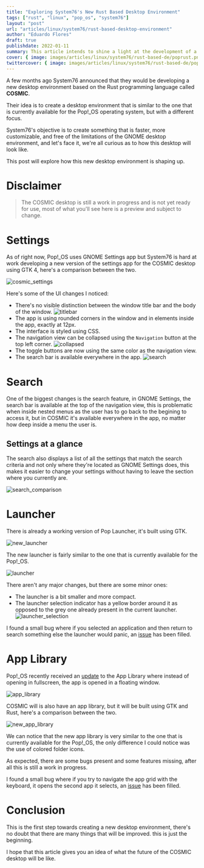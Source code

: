 ```yaml
---
title: "Exploring System76's New Rust Based Desktop Environment"
tags: ["rust", "linux", "pop_os", "system76"]
layout: "post"
url: "articles/linux/system76/rust-based-desktop-environment"
author: "Eduardo Flores"
draft: true
publishdate: 2022-01-11
summary: This article intends to shine a light at the development of a new desktop environment for the Pop!_OS operating system.
cover: { image: images/articles/linux/system76/rust-based-de/poprust.png, relative: false }
twittercover: { image: images/articles/linux/system76/rust-based-de/poprust.png, relative: false }
---
```


A few months ago System76 announced that they would be developing a new desktop environment based on the Rust programming language called **COSMIC**. 

Their idea is to create a desktop environment that is similar to the one that is currently available for the Pop!_OS operating system, but with a different focus.

System76's objective is to create something that is faster, more customizable, and free of the limitations of the GNOME desktop environment, and let's face it, we're all curious as to how this desktop will look like.

This post will explore how this new desktop environment is shaping up.

# Disclaimer

> The COSMIC desktop is still a work in progress and is not yet ready for use, most of what you'll see here is a preview and subject to change.

# Settings

As of right now, Pop!_OS uses GNOME Settings app but System76 is hard at work developing a new version of the settings app for the COSMIC desktop using GTK 4, here's a comparison between the two.

![cosmic_settings](/images/articles/linux/system76/rust-based-de/comparison.png "COSMIC Settings: Left, GNOME Settings: Right")

Here's some of the UI changes I noticed:
- There's no visible distinction between the window title bar and the body of the window.
![titlebar](/images/articles/linux/system76/rust-based-de/titlebar.png "Titlebar")
- The app is using rounded corners in the window and in elements inside the app, exactly at 12px.
- The interface is styled using CSS.
- The navigation view can be collapsed using the `Navigation` button at the top left corner.
![collapsed](/images/articles/linux/system76/rust-based-de/collapsed.png "Collapsed")
- The toggle buttons are now using the same color as the navigation view.
- The search bar is available everywhere in the app.
![search](/images/articles/linux/system76/rust-based-de/search.png "Search")


# Search

One of the biggest changes is the search feature, in GNOME Settings, the search bar is available at the top of the navigation view, this is problematic when inside nested menus as the user has to go back to the begining to access it, but in COSMIC it's available everywhere in the app, no matter how deep inside a menu the user is.

## Settings at a glance

The search also displays a list of all the settings that match the search criteria and not only where they're located as GNOME Settings does, this makes it easier to change your settings without having to leave the section where you currently are.

![search_comparison](/images/articles/linux/system76/rust-based-de/search_comparison.png "Search Comparison")

# Launcher

There is already a working version of Pop Launcher, it's built using GTK.

![new_launcher](/images/articles/linux/system76/rust-based-de/new_launcher.png "New Launcher")

The new launcher is fairly similar to the one that is currently available for the Pop!_OS.

![launcher](/images/articles/linux/system76/rust-based-de/launcher.png "Launcher")

There aren't any major changes, but there are some minor ones:
- The launcher is a bit smaller and more compact.
- The launcher selection indicator has a yellow border around it as opposed to the grey one already present in the current launcher.
![launcher_selection](/images/articles/linux/system76/rust-based-de/launcher_selection.png "Launcher Selection")

I found a small bug where if you selected an application and then return to search something else the launcher would panic, an [issue](https://github.com/pop-os/libcosmic/issues/9) has been filled.

# App Library
Pop!_OS recently received an [update](https://blog.system76.com/post/670564272872488960/popos-2110-has-landed) to the App Library where instead of opening in fullscreen, the app is opened in a floating window.

![app_library](/images/articles/linux/system76/rust-based-de/app_library.png "App Library")

COSMIC will is also have an app library, but it will be built using GTK and Rust, here's a comparison between the two.

![new_app_library](/images/articles/linux/system76/rust-based-de/new_app_library.png "New App Library")

We can notice that the new app library is very similar to the one that is currently available for the Pop!_OS, the only difference I could notice was the use of colored folder icons.

As expected, there are some bugs present and some features missing, after all this is still a work in progress.

I found a small bug where if you try to navigate the app grid with the keyboard, it opens the second app it selects, an [issue](https://github.com/pop-os/libcosmic/issues/8) has been filled.

# Conclusion

This is the first step towards creating a new desktop environment, there's no doubt that there are many things that will be improved. this is just the beginning.



I hope that this article gives you an idea of what the future of the COSMIC desktop will be like.

